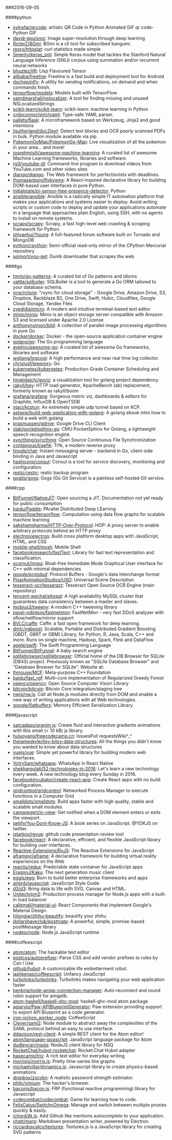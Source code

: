###2016-09-05

####python
* [sylnsfar/qrcode](https://github.com/sylnsfar/qrcode): artistic QR Code in Python Animated GIF qr code- Python  GIF
* [david-gpu/srez](https://github.com/david-gpu/srez): Image super-resolution through deep learning
* [RicterZ/BGmi](https://github.com/RicterZ/BGmi): BGmi is a cli tool for subscribed bangumi.
* [reorx/httpstat](https://github.com/reorx/httpstat): curl statistics made simple
* [Smerity/keras_snli](https://github.com/Smerity/keras_snli): Simple Keras model that tackles the Stanford Natural Language Inference (SNLI) corpus using summation and/or recurrent neural networks
* [bhuztez/lift](https://github.com/bhuztez/lift): LIsp Flavoured Tensor
* [alibaba/freeline](https://github.com/alibaba/freeline): Freeline is a fast build and deployment tool for Android
* [dschep/ntfy](https://github.com/dschep/ntfy): A utility for sending notifications, on demand and when commands finish.
* [tensorflow/models](https://github.com/tensorflow/models): Models built with TensorFlow
* [samdmarshall/nslocalizer](https://github.com/samdmarshall/nslocalizer): A tool for finding missing and unused NSLocalizedStrings
* [scikit-learn/scikit-learn](https://github.com/scikit-learn/scikit-learn): scikit-learn: machine learning in Python
* [crdoconnor/strictyaml](https://github.com/crdoconnor/strictyaml): Type-safe YAML parser.
* [pallets/flask](https://github.com/pallets/flask): A microframework based on Werkzeug, Jinja2 and good intentions
* [jlsutherland/doc2text](https://github.com/jlsutherland/doc2text): Detect text blocks and OCR poorly scanned PDFs in bulk. Python module available via pip.
* [PokemonGoMap/PokemonGo-Map](https://github.com/PokemonGoMap/PokemonGo-Map):  Live visualization of all the pokemon in your area... and more!
* [josephmisiti/awesome-machine-learning](https://github.com/josephmisiti/awesome-machine-learning): A curated list of awesome Machine Learning frameworks, libraries and software.
* [rg3/youtube-dl](https://github.com/rg3/youtube-dl): Command-line program to download videos from YouTube.com and other video sites
* [django/django](https://github.com/django/django): The Web framework for perfectionists with deadlines.
* [thomasantony/flybywire](https://github.com/thomasantony/flybywire): A React-inspired declarative library for building DOM-based user interfaces in pure Python.
* [initialstate/pi-sensor-free-presence-detector](https://github.com/initialstate/pi-sensor-free-presence-detector): Python
* [ansible/ansible](https://github.com/ansible/ansible): Ansible is a radically simple IT automation platform that makes your applications and systems easier to deploy. Avoid writing scripts or custom code to deploy and update your applications automate in a language that approaches plain English, using SSH, with no agents to install on remote systems.
* [scrapy/scrapy](https://github.com/scrapy/scrapy): Scrapy, a fast high-level web crawling & scraping framework for Python.
* [shiyanhui/Young](https://github.com/shiyanhui/Young): A full-featured forum software built on Tornado and MongoDB
* [python/cpython](https://github.com/python/cpython): Semi-official read-only mirror of the CPython Mercurial repository
* [soimort/you-get](https://github.com/soimort/you-get):  Dumb downloader that scrapes the web

####go
* [tmrts/go-patterns](https://github.com/tmrts/go-patterns): A curated list of Go patterns and idioms
* [vattle/sqlboiler](https://github.com/vattle/sqlboiler): SQLBoiler is a tool to generate a Go ORM tailored to your database schema.
* [ncw/rclone](https://github.com/ncw/rclone): "rsync for cloud storage" - Google Drive, Amazon Drive, S3, Dropbox, Backblaze B2, One Drive, Swift, Hubic, Cloudfiles, Google Cloud Storage, Yandex Files
* [zyedidia/micro](https://github.com/zyedidia/micro): A modern and intuitive terminal-based text editor
* [minio/minio](https://github.com/minio/minio): Minio is an object storage server compatible with Amazon S3 and licensed under Apache 2.0 License
* [anthonynsimon/bild](https://github.com/anthonynsimon/bild): A collection of parallel image processing algorithms in pure Go
* [docker/docker](https://github.com/docker/docker): Docker - the open-source application container engine
* [golang/go](https://github.com/golang/go): The Go programming language
* [avelino/awesome-go](https://github.com/avelino/awesome-go): A curated list of awesome Go frameworks, libraries and software
* [wgliang/logcool](https://github.com/wgliang/logcool): A high performance and near real time log collector.
* [chrislusf/teeproxy](https://github.com/chrislusf/teeproxy): Go
* [kubernetes/kubernetes](https://github.com/kubernetes/kubernetes): Production-Grade Container Scheduling and Management
* [hirokidaichi/goviz](https://github.com/hirokidaichi/goviz): a visualization tool for golang project dependency
* [rakyll/hey](https://github.com/rakyll/hey): HTTP load generator, ApacheBench (ab) replacement, formerly known as rakyll/boom
* [grafana/grafana](https://github.com/grafana/grafana): Gorgeous metric viz, dashboards & editors for Graphite, InfluxDB & OpenTSDB
* [xtaci/kcptun](https://github.com/xtaci/kcptun): An extremely simple udp tunnel based on KCP.
* [astaxie/build-web-application-with-golang](https://github.com/astaxie/build-web-application-with-golang): A golang ebook intro how to build a web with golang
* [prasmussen/gdrive](https://github.com/prasmussen/gdrive): Google Drive CLI Client
* [xlab/pocketsphinx-go](https://github.com/xlab/pocketsphinx-go): CMU PocketSphinx for Golang, a lightweight speech recognition engine.
* [syncthing/syncthing](https://github.com/syncthing/syncthing): Open Source Continuous File Synchronization
* [containous/traefik](https://github.com/containous/traefik): Trfk, a modern reverse proxy
* [tinode/chat](https://github.com/tinode/chat): Instant messaging server - backend in Go, client-side binding in Java and Javascript
* [hashicorp/consul](https://github.com/hashicorp/consul): Consul is a tool for service discovery, monitoring and configuration.
* [restic/restic](https://github.com/restic/restic): restic backup program
* [gogits/gogs](https://github.com/gogits/gogs): Gogs (Go Git Service) is a painless self-hosted Git service.

####cpp
* [BitFunnel/NativeJIT](https://github.com/BitFunnel/NativeJIT): Open sourcing a JIT. Documentation not yet ready for public consumption
* [baidu/Paddle](https://github.com/baidu/Paddle): PArallel Distributed Deep LEarning
* [tensorflow/tensorflow](https://github.com/tensorflow/tensorflow): Computation using data flow graphs for scalable machine learning
* [sakshamsharma/HTTP-Over-Protocol](https://github.com/sakshamsharma/HTTP-Over-Protocol): HOP: A proxy server to enable arbitrary protocols behind an HTTP proxy
* [electron/electron](https://github.com/electron/electron): Build cross platform desktop apps with JavaScript, HTML, and CSS
* [mobile-shell/mosh](https://github.com/mobile-shell/mosh): Mobile Shell
* [facebookresearch/fastText](https://github.com/facebookresearch/fastText): Library for fast text representation and classification.
* [ocornut/imgui](https://github.com/ocornut/imgui): Bloat-free Immediate Mode Graphical User interface for C++ with minimal dependencies
* [google/protobuf](https://github.com/google/protobuf): Protocol Buffers - Google's data interchange format
* [PixarAnimationStudios/USD](https://github.com/PixarAnimationStudios/USD): Universal Scene Description
* [tesseract-ocr/tesseract](https://github.com/tesseract-ocr/tesseract): Tesseract Open Source OCR Engine (main repository)
* [tencent-wechat/phxsql](https://github.com/tencent-wechat/phxsql): A high availability MySQL cluster that guarantees data consistency between a master and slaves.
* [mobius3/tweeny](https://github.com/mobius3/tweeny): A modern C++ tweening library
* [pavel-odintsov/fastnetmon](https://github.com/pavel-odintsov/fastnetmon): FastNetMon - very fast DDoS analyzer with sflow/netflow/mirror support
* [BVLC/caffe](https://github.com/BVLC/caffe): Caffe: a fast open framework for deep learning.
* [dmlc/xgboost](https://github.com/dmlc/xgboost): Scalable, Portable and Distributed Gradient Boosting (GBDT, GBRT or GBM) Library, for Python, R, Java, Scala, C++ and more. Runs on single machine, Hadoop, Spark, Flink and DataFlow
* [apple/swift](https://github.com/apple/swift): The Swift Programming Language
* [BitFunnel/BitFunnel](https://github.com/BitFunnel/BitFunnel): A baby search engine
* [sqlitebrowser/sqlitebrowser](https://github.com/sqlitebrowser/sqlitebrowser): Official home of the DB Browser for SQLite (DB4S) project. Previously known as "SQLite Database Browser" and "Database Browser for SQLite". Website at:
* [lhmouse/MCF](https://github.com/lhmouse/MCF): Meta-purpose C++ Foundation
* [baidu/fast_rgf](https://github.com/baidu/fast_rgf): Multi-core implementation of Regularized Greedy Forest
* [opencv/opencv](https://github.com/opencv/opencv): Open Source Computer Vision Library
* [bitcoin/bitcoin](https://github.com/bitcoin/bitcoin): Bitcoin Core integration/staging tree
* [nwjs/nw.js](https://github.com/nwjs/nw.js): Call all Node.js modules directly from DOM and enable a new way of writing applications with all Web technologies.
* [google/flatbuffers](https://github.com/google/flatbuffers): Memory Efficient Serialization Library

####javascript
* [sarcadass/granim.js](https://github.com/sarcadass/granim.js): Create fluid and interactive gradients animations with this small (< 10 kB) js library.
* [huluoyang/freecodecamp.cn](https://github.com/huluoyang/freecodecamp.cn): IssuesPull requestsWiki^_^
* [thejameskyle/itsy-bitsy-data-structures](https://github.com/thejameskyle/itsy-bitsy-data-structures):  All the things you didn't know you wanted to know about data structures
* [vuejs/vue](https://github.com/vuejs/vue): Simple yet powerful library for building modern web interfaces.
* [VctrySam/whatsapp](https://github.com/VctrySam/whatsapp): WhatsApp in React Native
* [shekhargulati/52-technologies-in-2016](https://github.com/shekhargulati/52-technologies-in-2016): Let's learn a new technology every week. A new technology blog every Sunday in 2016.
* [facebookincubator/create-react-app](https://github.com/facebookincubator/create-react-app): Create React apps with no build configuration.
* [gridcontrol/gridcontrol](https://github.com/gridcontrol/gridcontrol): Networked Process Manager to execute functions in a Computer Grid
* [smalldots/smalldots](https://github.com/smalldots/smalldots): Build apps faster with high quality, stable and scalable small modules
* [camwiegert/in-view](https://github.com/camwiegert/in-view): Get notified when a DOM element enters or exits the viewport. 
* [getify/You-Dont-Know-JS](https://github.com/getify/You-Dont-Know-JS): A book series on JavaScript. @YDKJS on twitter.
* [istarkov/revue](https://github.com/istarkov/revue): github code presentation-review tool
* [facebook/react](https://github.com/facebook/react): A declarative, efficient, and flexible JavaScript library for building user interfaces.
* [Reactive-Extensions/RxJS](https://github.com/Reactive-Extensions/RxJS): The Reactive Extensions for JavaScript
* [aframevr/aframe](https://github.com/aframevr/aframe): A declarative framework for building virtual reality experiences on the Web
* [reactjs/redux](https://github.com/reactjs/redux): Predictable state container for JavaScript apps
* [EragonJ/Kaku](https://github.com/EragonJ/Kaku): The next generation music client
* [eggjs/egg](https://github.com/eggjs/egg): Born to build better enterprise frameworks and apps
* [airbnb/javascript](https://github.com/airbnb/javascript): JavaScript Style Guide
* [d3/d3](https://github.com/d3/d3): Bring data to life with SVG, Canvas and HTML. 
* [Unitech/pm2](https://github.com/Unitech/pm2): Production process manager for Node.js apps with a built-in load balancer
* [callemall/material-ui](https://github.com/callemall/material-ui): React Components that Implement Google's Material Design.
* [hilongjw/zhihu-beautify](https://github.com/hilongjw/zhihu-beautify): beautify your zhihu
* [dollarshaveclub/postmate](https://github.com/dollarshaveclub/postmate): A powerful, simple, promise-based postMessage library     
* [nodejs/node](https://github.com/nodejs/node): Node.js JavaScript runtime 

####coffeescript
* [atom/atom](https://github.com/atom/atom): The hackable text editor
* [postcss/autoprefixer](https://github.com/postcss/autoprefixer): Parse CSS and add vendor prefixes to rules by Can I Use
* [github/hubot](https://github.com/github/hubot): A customizable life embetterment robot.
* [jashkenas/coffeescript](https://github.com/jashkenas/coffeescript): Unfancy JavaScript
* [turbolinks/turbolinks](https://github.com/turbolinks/turbolinks): Turbolinks makes navigating your web application faster
* [benbria/node-amqp-connection-manager](https://github.com/benbria/node-amqp-connection-manager): Auto-reconnect and round robin support for amqplib.
* [atom-haskell/haskell-ghc-mod](https://github.com/atom-haskell/haskell-ghc-mod): haskell-ghc-mod atom package
* [apiaryio/Paw-APIBlueprintGenerator](https://github.com/apiaryio/Paw-APIBlueprintGenerator): Paw extension providing support to export API Blueprint as a code generator.
* [iron-io/iron_worker_node](https://github.com/iron-io/iron_worker_node): CoffeeScript
* [Clever/saml2](https://github.com/Clever/saml2): Node module to abstract away the complexities of the SAML protocol behind an easy to use interface.
* [ddavison/rest-client](https://github.com/ddavison/rest-client): A simple REST client for the Atom editor!
* [atom/language-javascript](https://github.com/atom/language-javascript): JavaScript language package for Atom
* [dudleycarr/nsqjs](https://github.com/dudleycarr/nsqjs): NodeJS client library for NSQ
* [RocketChat/hubot-rocketchat](https://github.com/RocketChat/hubot-rocketchat): Rocket.Chat Hubot adapter
* [basecamp/trix](https://github.com/basecamp/trix): A rich text editor for everyday writing
* [morrisjs/morris.js](https://github.com/morrisjs/morris.js): Pretty time-series line graphs
* [michaelvillar/dynamics.js](https://github.com/michaelvillar/dynamics.js): Javascript library to create physics-based animations
* [dropbox/zxcvbn](https://github.com/dropbox/zxcvbn): A realistic password strength estimator.
* [philc/vimium](https://github.com/philc/vimium): The hacker's browser.
* [baconjs/bacon.js](https://github.com/baconjs/bacon.js): FRP (functional reactive programming) library for Javascript
* [codecombat/codecombat](https://github.com/codecombat/codecombat): Game for learning how to code.
* [FelisCatus/SwitchyOmega](https://github.com/FelisCatus/SwitchyOmega): Manage and switch between multiple proxies quickly & easily.
* [ichord/At.js](https://github.com/ichord/At.js): Add Github like mentions autocomplete to your application.
* [yhatt/marp](https://github.com/yhatt/marp): Markdown presentation writer, powered by Electron.
* [riccardoscalco/textures](https://github.com/riccardoscalco/textures): Textures.js is a JavaScript library for creating SVG patterns
